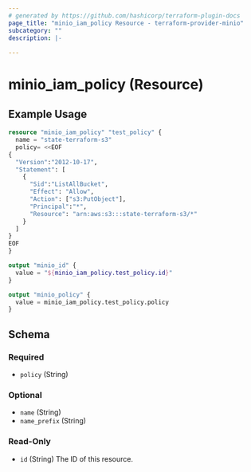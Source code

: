 ```yaml
---
# generated by https://github.com/hashicorp/terraform-plugin-docs
page_title: "minio_iam_policy Resource - terraform-provider-minio"
subcategory: ""
description: |-
  
---
```


# minio_iam_policy (Resource)



## Example Usage

```terraform
resource "minio_iam_policy" "test_policy" {
  name = "state-terraform-s3"
  policy= <<EOF
{
  "Version":"2012-10-17",
  "Statement": [
    {
      "Sid":"ListAllBucket",
      "Effect": "Allow",
      "Action": ["s3:PutObject"],
      "Principal":"*",
      "Resource": "arn:aws:s3:::state-terraform-s3/*"
    }
  ]
}
EOF
}

output "minio_id" {
  value = "${minio_iam_policy.test_policy.id}"
}

output "minio_policy" {
  value = minio_iam_policy.test_policy.policy
}
```

<!-- schema generated by tfplugindocs -->
## Schema

### Required

- `policy` (String)

### Optional

- `name` (String)
- `name_prefix` (String)

### Read-Only

- `id` (String) The ID of this resource.
